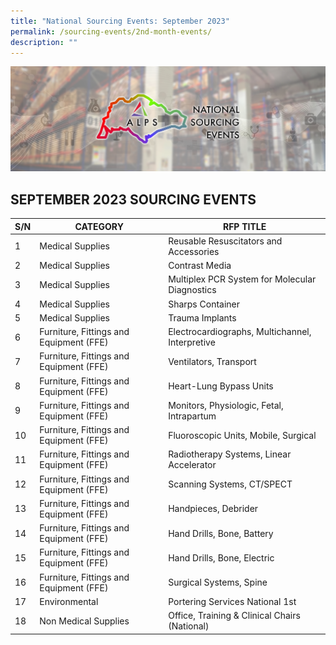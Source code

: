 ```yaml
---
title: "National Sourcing Events: September 2023"
permalink: /sourcing-events/2nd-month-events/
description: ""
---
```

![](/images/NATIONAL%20SOURCING%20EVENTS/alps_national_sourcing_events_1920x640.png)

## SEPTEMBER 2023 SOURCING EVENTS

|	S/N	|	CATEGORY	|	RFP TITLE	|
|	 ------- 	|	 ------- 	|	 ------- 	|
|	1	|	Medical Supplies	|	Reusable Resuscitators and Accessories	|
|	2	|	Medical Supplies	|	Contrast Media	|
|	3	|	Medical Supplies	|	Multiplex PCR System for Molecular Diagnostics	|
|	4	|	Medical Supplies	|	Sharps Container	|
|	5	|	Medical Supplies	|	Trauma Implants	|
|	6	|	Furniture, Fittings and Equipment (FFE)	|	Electrocardiographs, Multichannel, Interpretive	|
|	7	|	Furniture, Fittings and Equipment (FFE)	|	Ventilators, Transport	|
|	8	|	Furniture, Fittings and Equipment (FFE)	|	Heart-Lung Bypass Units	|
|	9	|	Furniture, Fittings and Equipment (FFE)	|	Monitors, Physiologic, Fetal, Intrapartum	|
|	10	|	Furniture, Fittings and Equipment (FFE)	|	Fluoroscopic Units, Mobile, Surgical	|
|	11	|	Furniture, Fittings and Equipment (FFE)	|	Radiotherapy Systems, Linear Accelerator	|
|	12	|	Furniture, Fittings and Equipment (FFE)	|	Scanning Systems, CT/SPECT	|
|	13	|	Furniture, Fittings and Equipment (FFE)	|	Handpieces, Debrider	|
|	14	|	Furniture, Fittings and Equipment (FFE)	|	Hand Drills, Bone, Battery	|
|	15	|	Furniture, Fittings and Equipment (FFE)	|	Hand Drills, Bone, Electric	|
|	16	|	Furniture, Fittings and Equipment (FFE)	|	Surgical Systems, Spine	|
|	17	|	Environmental	|	Portering Services National 1st 	|
|	18	|	Non Medical Supplies	|	Office, Training & Clinical Chairs (National)	|